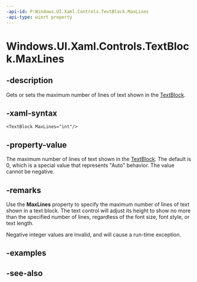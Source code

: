 ```yaml
---
-api-id: P:Windows.UI.Xaml.Controls.TextBlock.MaxLines
-api-type: winrt property
---
```


<!-- Property syntax
public int MaxLines { get;  set; }
-->

# Windows.UI.Xaml.Controls.TextBlock.MaxLines

## -description
Gets or sets the maximum number of lines of text shown in the [TextBlock](textblock.md).

## -xaml-syntax
```xaml
<TextBlock MaxLines="int"/>
```


## -property-value
The maximum number of lines of text shown in the [TextBlock](textblock.md). The default is 0, which is a special value that represents "Auto" behavior. The value cannot be negative.

## -remarks
Use the **MaxLines** property to specify the maximum number of lines of text shown in a text block. The text control will adjust its height to show no more than the specified number of lines, regardless of the font size, font style, or text length.

Negative integer values are invalid, and will cause a run-time exception.

## -examples

## -see-also
